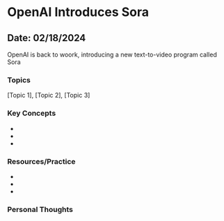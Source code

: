 # OpenAI Introduces Sora

## Date: 02/18/2024

OpenAI is back to woork, introducing a new text-to-video program called Sora

### Topics

[Topic 1], [Topic 2], [Topic 3]

### Key Concepts

- [Key Concept 1]: [Description]
- [Key Concept 2]: [Description]
- [Key Concept 3]: [Description]

### Resources/Practice

- [Resource 1]: [Description]
- [Resource 2]: [Description]
- [Resource 3]: [Description]

### Personal Thoughts

